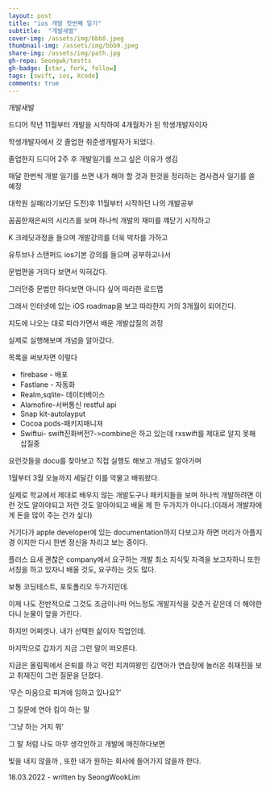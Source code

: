 ```yaml
---
layout: post
title: "ios 개발 첫번쨰 일기"
subtitle:  "개발새발"
cover-img: /assets/img/bbb8.jpeg
thumbnail-img: /assets/img/bbb9.jpeg
share-img: /assets/img/path.jpg
gh-repo: Seongwk/testts
gh-badge: [star, fork, follow]
tags: [swift, ios, Xcode]
comments: true
---
```


개발새발

드디어 작년 11월부터 개발을 시작하여 4개월차가 된 학생개발자이자

학생개발자에서 갓 졸업한 취준생개발자가 되었다.

졸업한지 드디어 2주 후 개발일기를 쓰고 싶은 이유가 생김

매달 한번씩 개발 일기를 쓰면 내가 해야 할 것과 한것을 정리하는 겸사겸사 일기를 쓸 예정


대학원 실패(라기보단 도전)후 11월부터 시작하던 나의 개발공부

꼼꼼한재은씨의 시리즈를 보며 하나씩 개발의 재미를 꺠닫기 시작하고

K 크레딧과정을 들으며 개발강의를 더욱 박차를 가하고

유투브나 스탠퍼드 ios기본 강의를 들으며 공부하고나서

문법편을 거의다 보면서 익혀갔다. 

그러던중 문법만 하다보면 아니다 싶어 따라한 로드맵 

그래서 인터넷에 있는 iOS roadmap을 보고 따라한지 거의 3개월이 되어간다.

지도에 나오는 대로 따라가면서 배운 개발삽질의 과정

실제로 실행해보며 개념을 알아갔다.

목록을 써보자면 이렇다

- firebase - 배포
- Fastlane - 자동화
- Realm,sqlite- 데이터베이스
- Alamofire-서버통신 restful api
- Snap kit-autolayput
- Cocoa pods-패키지매니져
- Swiftui- swift진화버전?->combine은 하고 있는데 rxswift를 제대로 알지 못해 삽질중


요런것들을 docu를 찾아보고 직접 실행도 해보고 개념도 알아가며 

1월부터 3월 오늘까지 세달간 이를 악물고 배워왔다.

실제로 학교에서 제대로 배우지 않는 개발도구나 패키지들을 보며 하나씩 개발하려면 이런 것도 알아야되고 저런 것도 알아야되고 배울 께 한 두가지가 아니다.(이래서 개발자에게 돈을 많이 주는 건가 싶다)

거기다가 apple developer에 있는 documentation까지 다보고자 하면 머리가 아플지경 이지만 다시 한번 정신을 차리고 보는 중이다.

플러스 요새 괜찮은 company에서 요구하는 개발 최소 지식및 자격을 보고자하니 또한 서칭을 하고 있자니  배울 것도,  요구하는 것도 많다.

보통 코딩테스트, 포토폴리오 두가지인데.

이제 나도 전반적으로 그것도 조금이나마 어느정도 개발지식을 갖춘거 같은데 더 해야한다니 눈물이 앞을 가린다. 

하지만 어쩌겟나. 내가 선택한 삶이자 직업인데.

마지막으로 갑자기 지금 그런 말이 떠오른다. 

지금은 올림픽에서 은퇴를 하고 약전 피겨여왕인 김연아가 연습장에 놀러온 취재진을 보고 취재진이 그런 질문을 던졌다. 

‘무슨 마음으로 피겨에 임하고 있나요?’

그 질문에 연아 킴이 하는 말 

‘그냥 하는 거지 뭐’ 

그 말 처럼 나도 아무 생각안하고 개발에 매진하다보면 

빛을 내지 않을까 , 또한 내가 원하는 회사에 들어가지 않을까 한다.

18.03.2022 - written by SeongWookLim
